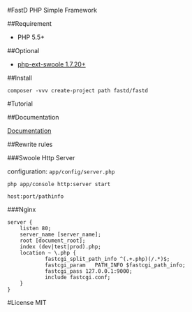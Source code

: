 #FastD PHP Simple Framework

##Requirement

* PHP 5.5+

##Optional

* [php-ext-swoole 1.7.20+](https://github.com/swoole/swoole-src)

##Install

`composer -vvv create-project path fastd/fastd`

#Tutorial

##Documentation

[Documentation](http://www.fast-d.cn/docs/index.html)

##Rewrite rules

###Swoole Http Server

configuration: `app/config/server.php`

```
php app/console http:server start
```

`host:port/pathinfo`

###Nginx

```
server {
    listen 80;
    server_name [server_name];
    root [document_root];
    index (dev|test|prod).php;
    location ~ \.php {
            fastcgi_split_path_info ^(.+.php)(/.*)$;
            fastcgi_param   PATH_INFO $fastcgi_path_info;
            fastcgi_pass 127.0.0.1:9000;
            include fastcgi.conf;
    }
}
```

#License MIT


